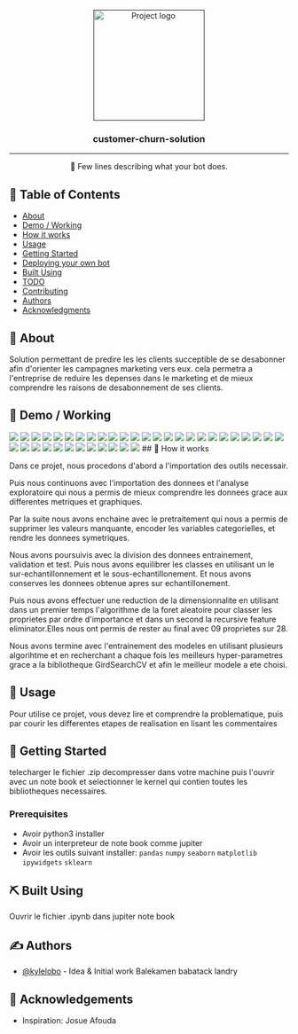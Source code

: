 <p align="center">
  <a href="" rel="noopener">
 <img width=200px height=200px src="https://i.imgur.com/6wj0hh6.jpg" alt="Project logo"></a>
</p>

<h3 align="center">customer-churn-solution</h3>

<!-- <div align="center">

[![Status](https://img.shields.io/badge/status-active-success.svg)]()
[![Platform](https://img.shields.io/badge/platform-reddit-orange.svg)](https://www.reddit.com/user/Wordbook_Bot)
[![GitHub Issues](https://img.shields.io/github/issues/kylelobo/The-Documentation-Compendium.svg)](https://github.com/kylelobo/The-Documentation-Compendium/issues)
[![GitHub Pull Requests](https://img.shields.io/github/issues-pr/kylelobo/The-Documentation-Compendium.svg)](https://github.com/kylelobo/The-Documentation-Compendium/pulls)
[![License](https://img.shields.io/badge/license-MIT-blue.svg)](/LICENSE)

</div> -->

---

<p align="center"> 🤖 Few lines describing what your bot does.
    <br> 
</p>

## 📝 Table of Contents

- [About](#about)
- [Demo / Working](#demo)
- [How it works](#working)
- [Usage](#usage)
- [Getting Started](#getting_started)
- [Deploying your own bot](#deployment)
- [Built Using](#built_using)
- [TODO](../TODO.md)
- [Contributing](../CONTRIBUTING.md)
- [Authors](#authors)
- [Acknowledgments](#acknowledgement)

## 🧐 About <a name = "about"></a>

Solution permettant de predire les les clients succeptible de se desabonner afin d'orienter les campagnes marketing vers eux. cela permetra a l'entreprise de reduire les depenses dans le marketing et de mieux comprendre les raisons de desabonnement de ses clients.

## 🎥 Demo / Working <a name = "demo"></a>

<img src="./img-demo/cc1.png">
<img src="./img-demo/cc2.png">
<img src="./img-demo/cc3.png">
<img src="./img-demo/cc4.png">
<img src="./img-demo/cc5.png">
<img src="./img-demo/cc6.png">
<img src="./img-demo/cc7.png">
<img src="./img-demo/cc8.png">
<img src="./img-demo/cc9.png">
<img src="./img-demo/cc10.png">
<img src="./img-demo/cc11.png">
<img src="./img-demo/cc12.png">
<img src="./img-demo/cc13.png">
<img src="./img-demo/cc14.png">
<img src="./img-demo/cc15.png">
<img src="./img-demo/cc16.png">
<img src="./img-demo/cc17.png">
<img src="./img-demo/cc18.png">
<img src="./img-demo/cc19.png">
<img src="./img-demo/cc20.png">
<img src="./img-demo/cc21.png">
<img src="./img-demo/cc22.png">
<img src="./img-demo/cc23.png">
<img src="./img-demo/cc24.png">
<img src="./img-demo/cc25.png">
<img src="./img-demo/cc26.png">
<img src="./img-demo/cc27.png">
<img src="./img-demo/cc28.png">
<img src="./img-demo/cc29.png">
<img src="./img-demo/cc30.png">
<img src="./img-demo/cc31.png">
<img src="./img-demo/cc32.png">
<img src="./img-demo/cc33.png">
<img src="./img-demo/cc34.png">
<img src="./img-demo/cc35.png">
<img src="./img-demo/cc36.png">
<img src="./img-demo/37.png">
## 💭 How it works <a name = "working"></a>

Dans ce projet, nous procedons d'abord a l'importation des
outils necessair.

Puis nous continuons avec l'importation des donnees et l'analyse exploratoire qui nous a permis de mieux comprendre les donnees grace aux differentes metriques et graphiques.

Par la suite nous avons enchaine avec le pretraitement qui nous a permis de supprimer les valeurs manquante, encoder les variables categorielles, et rendre les donnees symetriques.

Nous avons poursuivis avec la division des donnees entrainement, validation et test. Puis nous avons equilibrer les classes en utilisant un le sur-echantillonnement et le sous-echantillonement. Et nous avons conserves les donnees obtenue apres sur echantillonement.

Puis nous avons effectuer une reduction de la dimensionnalite en utilisant dans un premier temps l'algorithme de la foret aleatoire pour classer les proprietes par ordre d'importance et dans un second la recursive feature eliminator.Elles nous ont permis de rester au final avec 09 proprietes sur 28.

Nous avons termine avec l'entrainement des modeles en utilisant plusieurs algorihtme et en recherchant a chaque fois les meilleurs hyper-parametres grace a la bibliotheque GirdSearchCV et afin le meilleur modele a ete choisi.

## 🎈 Usage <a name = "usage"></a>

Pour utilise ce projet,
vous devez lire et comprendre la problematique, puis par courir les differentes etapes de realisation en lisant les commentaires


## 🏁 Getting Started <a name = "getting_started"></a>

telecharger le fichier .zip decompresser dans votre machine puis l'ouvrir avec un note book et selectionner le kernel qui contien toutes les bibliotheques necessaires.

### Prerequisites

 - Avoir python3 installer
 - Avoir un interpreteur de note book comme jupiter
 - Avoir les outils suivant installer:
    `pandas`
    `numpy`
    `seaborn`
    `matplotlib`
    `ipywidgets`
    `sklearn`

## ⛏️ Built Using <a name = "built_using"></a>

Ouvrir le fichier .ipynb dans jupiter note book
## ✍️ Authors <a name = "authors"></a>

- [@kylelobo](https://github.com/pharaminus) - Idea & Initial work
Balekamen babatack landry

## 🎉 Acknowledgements <a name = "acknowledgement"></a>


- Inspiration: Josue Afouda

